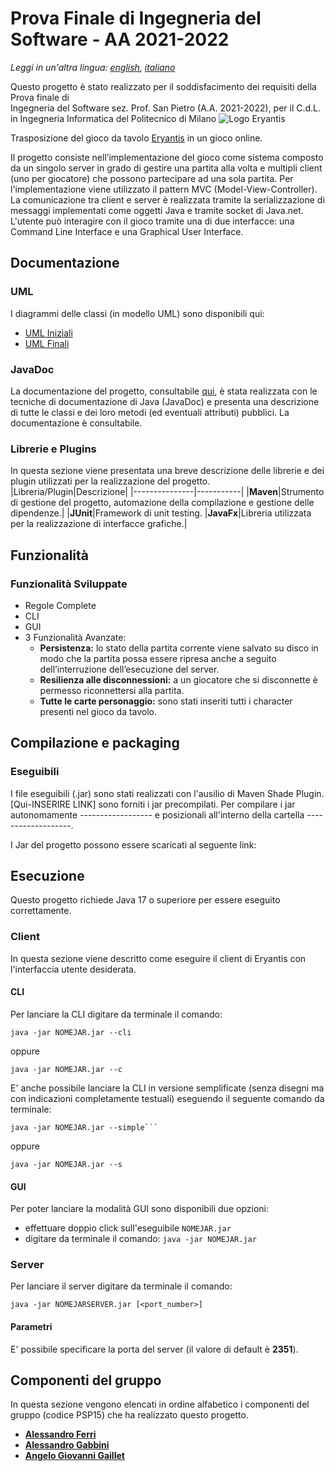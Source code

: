 
# Prova Finale di Ingegneria del Software - AA 2021-2022
*Leggi in un'altra lingua: [english](https://github.com/FerriAlessandro/ing-sw-2022-Ferri-Gabbini-Gaillet/blob/main/README.md), [italiano](https://github.com/FerriAlessandro/ing-sw-2022-Ferri-Gabbini-Gaillet/blob/main/README.it.md)*

Questo progetto è stato realizzato per il soddisfacimento dei requisiti della Prova finale di  
Ingegneria del Software sez. Prof. San Pietro (A.A. 2021-2022), per il C.d.L. in Ingegneria Informatica del Politecnico di Milano
![Logo Eryantis](src/main/resources/images/LogoPNG.png)

Trasposizione del gioco da tavolo [Eryantis](https://www.craniocreations.it/prodotto/eriantys/) in un gioco online.

Il progetto consiste nell’implementazione del gioco come sistema composto da un singolo server in grado di gestire una partita alla volta e multipli client (uno per giocatore) che possono partecipare ad una sola partita. Per l'implementazione viene utilizzato il pattern MVC (Model-View-Controller). La comunicazione tra client e server è realizzata tramite la serializzazione di messaggi implementati come oggetti Java e tramite socket di Java.net.
L'utente può interagire con il gioco tramite una di due interfacce: una Command Line Interface e una Graphical User Interface.

## Documentazione

### UML
I diagrammi delle classi (in modello UML) sono disponibili qui:
- [UML Iniziali](https://github.com/FerriAlessandro/ing-sw-2022-Ferri-Gabbini-Gaillet/tree/main/deliveries/uml_diagrams/initial)
- [UML Finali](https://github.com/FerriAlessandro/ing-sw-2022-Ferri-Gabbini-Gaillet/tree/main/deliveries/uml_diagrams/final)

### JavaDoc
La documentazione del progetto, consultabile [qui](https://github.com/FerriAlessandro/ing-sw-2022-Ferri-Gabbini-Gaillet/tree/main/deliveries/javadoc), è stata realizzata con le tecniche di documentazione di Java (JavaDoc) e presenta una descrizione di tutte le classi e dei loro metodi (ed eventuali attributi) pubblici. La documentazione è consultabile.

### Librerie e Plugins
In questa sezione viene presentata una breve descrizione delle librerie e dei plugin utilizzati per la realizzazione del progetto.
|Libreria/Plugin|Descrizione|
|---------------|-----------|
|__Maven__|Strumento di gestione del progetto, automazione della compilazione e gestione delle dipendenze.|
|__JUnit__|Framework di unit testing.
|__JavaFx__|Libreria utilizzata per la realizzazione di interfacce grafiche.|


## Funzionalità
### Funzionalità Sviluppate
- Regole Complete
- CLI
- GUI
- 3 Funzionalità Avanzate:
    - __Persistenza:__ lo stato della partita corrente viene salvato su disco in modo che la partita possa essere ripresa anche a seguito dell’interruzione dell’esecuzione del server.
    - __Resilienza alle disconnessioni:__ a un giocatore che si disconnette è permesso riconnettersi alla partita.
    - __Tutte le carte personaggio:__ sono stati inseriti tutti i character presenti nel gioco da tavolo.


## Compilazione e packaging
### Eseguibili
I file eseguibili (.jar) sono stati realizzati con l'ausilio di Maven Shade Plugin.
[Qui-INSERIRE LINK] sono forniti i jar precompilati.
Per compilare i jar autonomamente ------------------ e posizionali all'interno della cartella -------------------.

I Jar del progetto possono essere scaricati al seguente link: 

## Esecuzione
Questo progetto richiede Java 17 o superiore per essere eseguito correttamente.

### Client
In questa sezione viene descritto come eseguire il client di Eryantis con l'interfaccia utente desiderata.

#### CLI
Per lanciare la CLI digitare da terminale il comando:
```
java -jar NOMEJAR.jar --cli
```
oppure
```
java -jar NOMEJAR.jar --c
```
E' anche possibile lanciare la CLI in versione semplificate (senza disegni ma con indicazioni completamente testuali) eseguendo il seguente comando da terminale:
```
java -jar NOMEJAR.jar --simple```
```
oppure
```
java -jar NOMEJAR.jar --s
```
#### GUI
Per poter lanciare la modalità GUI sono disponibili due opzioni:
- effettuare doppio click sull'eseguibile ```NOMEJAR.jar```
- digitare da terminale il comando: ```java -jar NOMEJAR.jar```

### Server
Per lanciare il server digitare da terminale il comando:
```
java -jar NOMEJARSERVER.jar [<port_number>]
```
#### Parametri
E' possibile specificare la porta del server (il valore di default è __2351__).

## Componenti del gruppo
In questa sezione vengono elencati in ordine alfabetico i componenti del gruppo (codice PSP15) che ha realizzato questo progetto.
- [__Alessandro Ferri__](https://github.com/FerriAlessandro)
- [__Alessandro Gabbini__](https://github.com/alessandroGabbini)
- [__Angelo Giovanni Gaillet__](https://github.com/aggaillet)